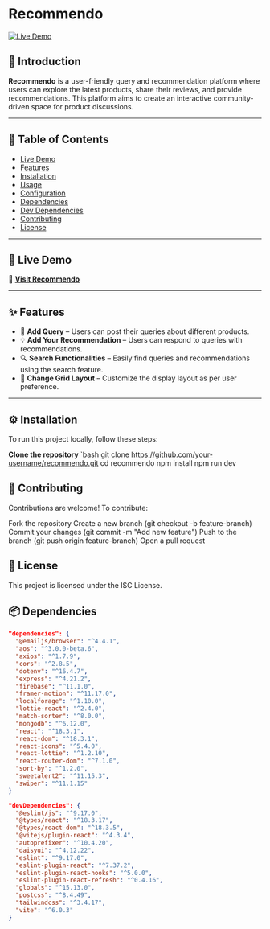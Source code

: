 # Recommendo

[![Live Demo](https://img.shields.io/badge/Live-Demo-brightgreen)](https://recommendation-platform-1f3cf.firebaseapp.com/recommendation)

## 📌 Introduction

**Recommendo** is a user-friendly query and recommendation platform where users can explore the latest products, share their reviews, and provide recommendations. This platform aims to create an interactive community-driven space for product discussions.

---

## 📖 Table of Contents

- [Live Demo](#-live-demo)
- [Features](#-features)
- [Installation](#-installation)
- [Usage](#-usage)
- [Configuration](#-configuration)
- [Dependencies](#-dependencies)
- [Dev Dependencies](#-dev-dependencies)
- [Contributing](#-contributing)
- [License](#-license)

---

## 🚀 Live Demo

🔗 **[Visit Recommendo](https://recommendation-platform-1f3cf.firebaseapp.com)**

---

## ✨ Features

- 📝 **Add Query** – Users can post their queries about different products.
- 💡 **Add Your Recommendation** – Users can respond to queries with recommendations.
- 🔍 **Search Functionalities** – Easily find queries and recommendations using the search feature.
- 🎨 **Change Grid Layout** – Customize the display layout as per user preference.

---

## ⚙️ Installation

To run this project locally, follow these steps:

**Clone the repository**
`bash
git clone https://github.com/your-username/recommendo.git
cd recommendo
npm install
npm run dev

## 🤝 Contributing

Contributions are welcome! To contribute:

Fork the repository
Create a new branch (git checkout -b feature-branch)
Commit your changes (git commit -m "Add new feature")
Push to the branch (git push origin feature-branch)
Open a pull request

## 📜 License

This project is licensed under the ISC License.


## 📦 Dependencies

```json
"dependencies": {
  "@emailjs/browser": "^4.4.1",
  "aos": "^3.0.0-beta.6",
  "axios": "^1.7.9",
  "cors": "^2.8.5",
  "dotenv": "^16.4.7",
  "express": "^4.21.2",
  "firebase": "^11.1.0",
  "framer-motion": "^11.17.0",
  "localforage": "^1.10.0",
  "lottie-react": "^2.4.0",
  "match-sorter": "^8.0.0",
  "mongodb": "^6.12.0",
  "react": "^18.3.1",
  "react-dom": "^18.3.1",
  "react-icons": "^5.4.0",
  "react-lottie": "^1.2.10",
  "react-router-dom": "^7.1.0",
  "sort-by": "^1.2.0",
  "sweetalert2": "^11.15.3",
  "swiper": "^11.1.15"
}

"devDependencies": {
  "@eslint/js": "^9.17.0",
  "@types/react": "^18.3.17",
  "@types/react-dom": "^18.3.5",
  "@vitejs/plugin-react": "^4.3.4",
  "autoprefixer": "^10.4.20",
  "daisyui": "^4.12.22",
  "eslint": "^9.17.0",
  "eslint-plugin-react": "^7.37.2",
  "eslint-plugin-react-hooks": "^5.0.0",
  "eslint-plugin-react-refresh": "^0.4.16",
  "globals": "^15.13.0",
  "postcss": "^8.4.49",
  "tailwindcss": "^3.4.17",
  "vite": "^6.0.3"
}
```
